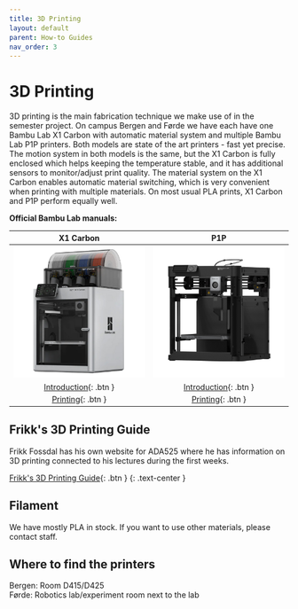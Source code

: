 ```yaml
---
title: 3D Printing
layout: default
parent: How-to Guides
nav_order: 3
---
```


# 3D Printing
3D printing is the main fabrication technique we make use of in the semester project. On campus Bergen and Førde we have each have one Bambu Lab X1 Carbon with automatic material system and multiple Bambu Lab P1P printers. Both models are state of the art printers - fast yet precise. The motion system in both models is the same, but the X1 Carbon is fully enclosed which helps keeping the temperature stable, and it has additional sensors to monitor/adjust print quality. The material system on the X1 Carbon enables automatic material switching, which is very convenient when printing with multiple materials. On most usual PLA prints, X1 Carbon and P1P perform equally well.

**Official Bambu Lab manuals:**

| X1 Carbon                                                                                                 |  P1P
:----------------------------------------------------------------------------------------------------------:|:---------------------------------------------------------------------------------------------:
 [![Bambu Lab X1 Carbon](../../assets/images/bambu_carbon_ams.jpg)](https://wiki.bambulab.com/en/x1/manual) | [![Bambu Lab P1P](../../assets/images/bambu_p1p.jpg)](https://wiki.bambulab.com/en/p1/manual)
 [Introduction](https://wiki.bambulab.com/en/x1/manual#introduction){: .btn }                               | [Introduction](https://wiki.bambulab.com/en/p1/manual#introduction){: .btn }
 [Printing](https://wiki.bambulab.com/en/x1/manual#printing){: .btn }                                       | [Printing](https://wiki.bambulab.com/en/p1/manual#printing){: .btn }


## Frikk's 3D Printing Guide
Frikk Fossdal has his own website for ADA525 where he has information on 3D printing connected to his lectures during the first weeks.

[Frikk's 3D Printing Guide](https://ada525.frikkfossdal.com/content/guides/3dprint){: .btn }
{: .text-center }

## Filament
We have mostly PLA in stock. If you want to use other materials, please contact staff.

## Where to find the printers
Bergen: Room D415/D425  
Førde: Robotics lab/experiment room next to the lab